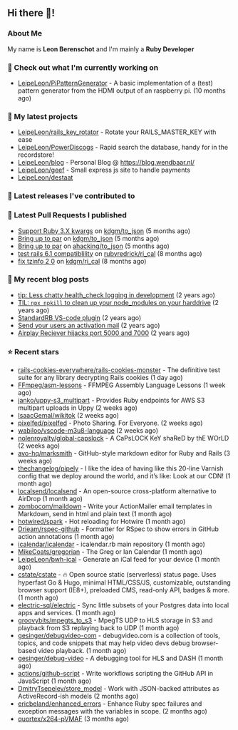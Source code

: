 ## Hi there 👋!

### About Me

My name is **Leon Berenschot** and I'm mainly a **Ruby Developer**
<br>

### 👷 Check out what I'm currently working on

- [LeipeLeon/PiPatternGenerator](https://github.com/LeipeLeon/PiPatternGenerator) - A basic implementation of a (test) pattern generator from the HDMI output of an raspberry pi. (10 months ago)

### 🌱 My latest projects

- [LeipeLeon/rails_key_rotator](https://github.com/LeipeLeon/rails_key_rotator) - Rotate your RAILS_MASTER_KEY with ease
- [LeipeLeon/PowerDiscogs](https://github.com/LeipeLeon/PowerDiscogs) - Rapid search the database, handy for in the recordstore!
- [LeipeLeon/blog](https://github.com/LeipeLeon/blog) - Personal Blog @ https://blog.wendbaar.nl/
- [LeipeLeon/geef](https://github.com/LeipeLeon/geef) - Small express js site to handle payments
- [LeipeLeon/destaat](https://github.com/LeipeLeon/destaat)

### 🔭 Latest releases I've contributed to


### 🔨 Latest Pull Requests I published

- [Support Ruby 3.X kwargs](https://github.com/kdgm/to_json/pull/3) on [kdgm/to_json](https://github.com/kdgm/to_json) (5 months ago)
- [Bring up to par](https://github.com/kdgm/to_json/pull/2) on [kdgm/to_json](https://github.com/kdgm/to_json) (5 months ago)
- [Bring up to par](https://github.com/ahacking/to_json/pull/8) on [ahacking/to_json](https://github.com/ahacking/to_json) (5 months ago)
- [test rails 6.1 compatiblility](https://github.com/rubyredrick/ri_cal/pull/24) on [rubyredrick/ri_cal](https://github.com/rubyredrick/ri_cal) (8 months ago)
- [fix tzinfo 2 0](https://github.com/kdgm/ri_cal/pull/4) on [kdgm/ri_cal](https://github.com/kdgm/ri_cal) (8 months ago)

### 📜 My recent blog posts

- [tip: Less chatty health_check logging in development](https://www.wendbaar.nl/posts/2023/07/tip_less_chatty_health_check_logging_in_development) (2 years ago)
- [TIL: `npx npkill` to clean up your node_modules on your harddrive](https://www.wendbaar.nl/posts/2023/03/til_npx_npkill_to_clean_up_your_node_modules_on_your_harddrive) (2 years ago)
- [StandardRB VS-code plugin](https://www.wendbaar.nl/posts/2023/02/standardrb_vscode_plugin) (2 years ago)
- [Send your users an activation mail](https://www.wendbaar.nl/posts/2023/02/send_your_users_an_activation_mail) (2 years ago)
- [Airplay Reciever hijacks port 5000 and 7000](https://www.wendbaar.nl/posts/2023/02/airplay_reciever_hijacks_port_5000_and_7000) (2 years ago)

### ⭐ Recent stars

- [rails-cookies-everywhere/rails-cookies-monster](https://github.com/rails-cookies-everywhere/rails-cookies-monster) - The definitive test suite for any library decrypting Rails cookies (1 day ago)
- [FFmpeg/asm-lessons](https://github.com/FFmpeg/asm-lessons) - FFMPEG Assembly Language Lessons (1 week ago)
- [janko/uppy-s3_multipart](https://github.com/janko/uppy-s3_multipart) - Provides Ruby endpoints for AWS S3 multipart uploads in Uppy (2 weeks ago)
- [IsaacGemal/wikitok](https://github.com/IsaacGemal/wikitok) (2 weeks ago)
- [pixelfed/pixelfed](https://github.com/pixelfed/pixelfed) - Photo Sharing. For Everyone. (2 weeks ago)
- [wabiloo/vscode-m3u8-language](https://github.com/wabiloo/vscode-m3u8-language) (2 weeks ago)
- [nolenroyalty/global-capslock](https://github.com/nolenroyalty/global-capslock) - A CaPsLOCK KeY shaReD by thE WOrLD (2 weeks ago)
- [avo-hq/marksmith](https://github.com/avo-hq/marksmith) - GitHub-style markdown editor for Ruby and Rails (3 weeks ago)
- [thechangelog/pipely](https://github.com/thechangelog/pipely) - I like the idea of having like this 20-line Varnish config that we deploy around the world, and it’s like: Look at our CDN! (1 month ago)
- [localsend/localsend](https://github.com/localsend/localsend) - An open-source cross-platform alternative to AirDrop (1 month ago)
- [zombocom/maildown](https://github.com/zombocom/maildown) - Write your ActionMailer email templates in Markdown, send in html and plain text (1 month ago)
- [hotwired/spark](https://github.com/hotwired/spark) - Hot reloading for Hotwire (1 month ago)
- [Drieam/rspec-github](https://github.com/Drieam/rspec-github) - Formatter for RSpec to show errors in GitHub action annotations (1 month ago)
- [icalendar/icalendar](https://github.com/icalendar/icalendar) - icalendar.rb main repository (1 month ago)
- [MikeCoats/gregorian](https://github.com/MikeCoats/gregorian) - The Greg or Ian Calendar (1 month ago)
- [LeipeLeon/bwh-ical](https://github.com/LeipeLeon/bwh-ical) - Generate an iCal feed for your device (1 month ago)
- [cstate/cstate](https://github.com/cstate/cstate) - 🔥 Open source static (serverless) status page. Uses hyperfast Go &amp; Hugo, minimal HTML/CSS/JS, customizable, outstanding browser support (IE8&#43;), preloaded CMS, read-only API, badges &amp; more. (1 month ago)
- [electric-sql/electric](https://github.com/electric-sql/electric) - Sync little subsets of your Postgres data into local apps and services. (1 month ago)
- [groovybits/mpegts_to_s3](https://github.com/groovybits/mpegts_to_s3) - MpegTS UDP to HLS storage in S3 and playback from S3 replaying back to UDP  (1 month ago)
- [gesinger/debugvideo-com](https://github.com/gesinger/debugvideo-com) - debugvideo.com is a collection of tools, topics, and code snippets that may help video devs debug browser-based video playback. (1 month ago)
- [gesinger/debug-video](https://github.com/gesinger/debug-video) - A debugging tool for HLS and DASH (1 month ago)
- [actions/github-script](https://github.com/actions/github-script) - Write workflows scripting the GitHub API in JavaScript (1 month ago)
- [DmitryTsepelev/store_model](https://github.com/DmitryTsepelev/store_model) - Work with JSON-backed attributes as ActiveRecord-ish models (2 months ago)
- [ericbeland/enhanced_errors](https://github.com/ericbeland/enhanced_errors) - Enhance Ruby spec failures and exception messages with the variables in scope. (2 months ago)
- [quortex/x264-pVMAF](https://github.com/quortex/x264-pVMAF) (3 months ago)
